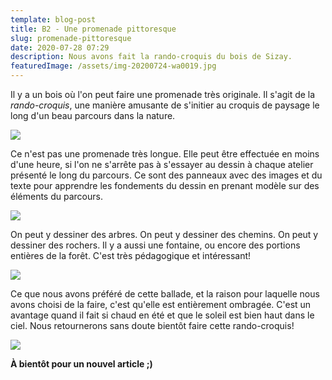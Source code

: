 ```yaml
---
template: blog-post
title: B2 - Une promenade pittoresque
slug: promenade-pittoresque
date: 2020-07-28 07:29
description: Nous avons fait la rando-croquis du bois de Sizay.
featuredImage: /assets/img-20200724-wa0019.jpg
---
```

Il y a un bois où l'on peut faire une promenade très originale. Il s'agit de la *rando-croquis*, une manière amusante de s'initier au croquis de paysage le long d'un beau parcours dans la nature.

![](/assets/img-20200724-wa0010.jpg)

Ce n'est pas une promenade très longue. Elle peut être effectuée en moins d'une heure, si l'on ne s'arrête pas à s'essayer au dessin à chaque atelier présenté le long du parcours. Ce sont des panneaux avec des images et du texte pour apprendre les fondements du dessin en prenant modèle sur des éléments du parcours.

![](/assets/img-20200724-wa00162.jpg)

On peut y dessiner des arbres. On peut y dessiner des chemins. On peut y dessiner des rochers. Il y a aussi une fontaine, ou encore des portions entières de la forêt. C'est très pédagogique et intéressant!

![](/assets/img-20200724-wa00163.jpg)

Ce que nous avons préféré de cette ballade, et la raison pour laquelle nous avons choisi de la faire, c'est qu'elle est entièrement ombragée. C'est un avantage quand il fait si chaud en été et que le soleil est bien haut dans le ciel. Nous retournerons sans doute bientôt faire cette rando-croquis!

![](/assets/img-20200724-wa0011.jpg)

**À bientôt pour un nouvel article ;)**